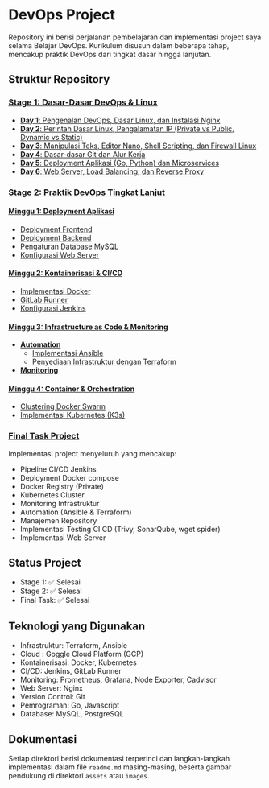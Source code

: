 # DevOps Project

Repository ini berisi perjalanan pembelajaran dan implementasi project saya selama Belajar DevOps. Kurikulum disusun dalam beberapa tahap, mencakup praktik DevOps dari tingkat dasar hingga lanjutan.

## Struktur Repository
### [Stage 1: Dasar-Dasar DevOps & Linux](/stage-1)
- [**Day 1**: Pengenalan DevOps, Dasar Linux, dan Instalasi Nginx](/stage-1/day-1)
- [**Day 2**: Perintah Dasar Linux, Pengalamatan IP (Private vs Public, Dynamic vs Static)](/stage-1/day-2)
- [**Day 3**: Manipulasi Teks, Editor Nano, Shell Scripting, dan Firewall Linux](/stage-1/day-3)
- [**Day 4**: Dasar-dasar Git dan Alur Kerja](/stage-1/day-4)
- [**Day 5**: Deployment Aplikasi (Go, Python) dan Microservices](/stage-1/day-5)
- [**Day 6**: Web Server, Load Balancing, dan Reverse Proxy](/stage-1/day-6)

### [Stage 2: Praktik DevOps Tingkat Lanjut](/stage-2)
#### [Minggu 1: Deployment Aplikasi](/stage-2/Week-1)
- [Deployment Frontend](/stage-2/Week-1/deploy-frontend.md)
- [Deployment Backend](/stage-2/Week-1/deploy-backend.md)
- [Pengaturan Database MySQL](/stage-2/Week-1/deploy-mysql.md)
- [Konfigurasi Web Server](/stage-2/Week-1/web-server.md)

#### [Minggu 2: Kontainerisasi & CI/CD](/stage-2/Week-2)
- [Implementasi Docker](/stage-2/Week-2/docker)
- [GitLab Runner](/stage-2/Week-2/gitlabrunner)
- [Konfigurasi Jenkins](/stage-2/Week-2/Jenkins)

#### [Minggu 3: Infrastructure as Code & Monitoring](/stage-2/Week-3)
- [**Automation**](/stage-2/Week-3/automation/)
  - [Implementasi Ansible](/stage-2/Week-3/automation/ansible)
  - [Penyediaan Infrastruktur dengan Terraform](/stage-2/Week-3/automation/terraform)
- [**Monitoring**](/stage-2/Week-3/monitoring)


#### [Minggu 4: Container & Orchestration](/stage-2/Week-4)
- [Clustering Docker Swarm](/stage-2/Week-4/docker-swarm)
- [Implementasi Kubernetes (K3s)](/stage-2/Week-4/kubernetes)

### [Final Task Project](/final-task-project)
Implementasi project menyeluruh yang mencakup:
- Pipeline CI/CD Jenkins
- Deployment Docker compose
- Docker Registry (Private)
- Kubernetes Cluster
- Monitoring Infrastruktur
- Automation (Ansible & Terraform)
- Manajemen Repository
- Implementasi Testing CI CD (Trivy, SonarQube, wget spider)
- Implementasi Web Server

## Status Project
- Stage 1: ✅ Selesai
- Stage 2: ✅ Selesai
- Final Task: ✅ Selesai


## Teknologi yang Digunakan
- Infrastruktur: Terraform, Ansible
- Cloud : Goggle Cloud Platform (GCP)
- Kontainerisasi: Docker, Kubernetes
- CI/CD: Jenkins, GitLab Runner
- Monitoring: Prometheus, Grafana, Node Exporter, Cadvisor
- Web Server: Nginx
- Version Control: Git
- Pemrograman: Go, Javascript
- Database: MySQL, PostgreSQL

## Dokumentasi
Setiap direktori berisi dokumentasi terperinci dan langkah-langkah implementasi dalam file `readme.md` masing-masing, beserta gambar pendukung di direktori `assets` atau `images`.
